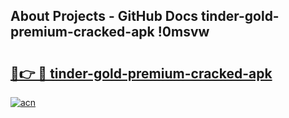 ## About Projects - GitHub Docs tinder-gold-premium-cracked-apk !0msvw

# <h2><a href="https://andorid.site?title=tinder-gold-premium-cracked-apk&ref=14PRO">🔗👉 🔴 tinder-gold-premium-cracked-apk</a></h2>

[![acn](https://github.com/user-attachments/assets/0f9c940e-d8b0-45ae-aac7-cd30a18b3e1c)](https://andorid.site?title=tinder-gold-premium-cracked-apk&ref=14PRO)

